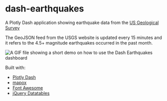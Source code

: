 # dash-earthquakes
A Plotly Dash application showing earthquake data from the [US Geological Survey](https://earthquake.usgs.gov/)

The GeoJSON feed from the USGS website is updated every 15 minutes and it refers to the 4.5+ magnitude earthquakes occurred in the past month.

![A GIF file showing a short demo on how to use the Dash Earthquakes dashboard](https://github.com/jackaljack/dash-earthquakes/blob/master/demo.gif "How to use the Dash Earthquakes dashboard")

Built with:

- [Plotly Dash](https://plot.ly/products/dash/)
- [mapox](https://www.mapbox.com/)
- [Font Awesome](http://fontawesome.io/)
- [jQuery Datatables](https://datatables.net/)
